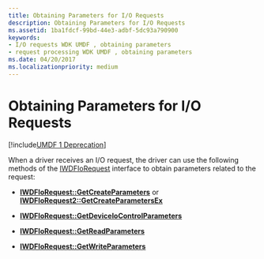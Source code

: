 ```yaml
---
title: Obtaining Parameters for I/O Requests
description: Obtaining Parameters for I/O Requests
ms.assetid: 1ba1fdcf-99bd-44e3-adbf-5dc93a790900
keywords:
- I/O requests WDK UMDF , obtaining parameters
- request processing WDK UMDF , obtaining parameters
ms.date: 04/20/2017
ms.localizationpriority: medium
---
```


# Obtaining Parameters for I/O Requests


[!include[UMDF 1 Deprecation](../includes/umdf-1-deprecation.md)]

When a driver receives an I/O request, the driver can use the following methods of the [IWDFIoRequest](https://docs.microsoft.com/windows-hardware/drivers/ddi/wudfddi/nn-wudfddi-iwdfiorequest) interface to obtain parameters related to the request:

-   [**IWDFIoRequest::GetCreateParameters**](https://docs.microsoft.com/windows-hardware/drivers/ddi/wudfddi/nf-wudfddi-iwdfiorequest-getcreateparameters) or [**IWDFIoRequest2::GetCreateParametersEx**](https://docs.microsoft.com/windows-hardware/drivers/ddi/wudfddi/nf-wudfddi-iwdfiorequest2-getcreateparametersex)

-   [**IWDFIoRequest::GetDeviceIoControlParameters**](https://docs.microsoft.com/windows-hardware/drivers/ddi/wudfddi/nf-wudfddi-iwdfiorequest-getdeviceiocontrolparameters)

-   [**IWDFIoRequest::GetReadParameters**](https://docs.microsoft.com/windows-hardware/drivers/ddi/wudfddi/nf-wudfddi-iwdfiorequest-getreadparameters)

-   [**IWDFIoRequest::GetWriteParameters**](https://docs.microsoft.com/windows-hardware/drivers/ddi/wudfddi/nf-wudfddi-iwdfiorequest-getwriteparameters)

 

 





